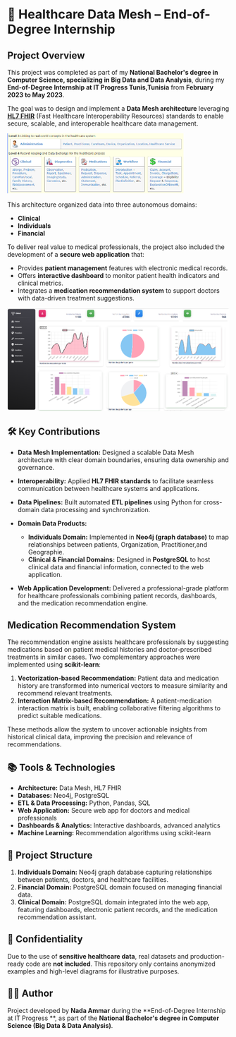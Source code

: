 # 🏥 Healthcare Data Mesh – End-of-Degree Internship

##  Project Overview

This project was completed as part of my **National Bachelor's degree in Computer Science, specializing in Big Data and Data Analysis**, during my **End-of-Degree Internship at IT Progress Tunis,Tunisia** from **February 2023 to May 2023**.

The goal was to design and implement a **Data Mesh architecture** leveraging [**HL7 FHIR**](https://www.hl7.org/fhir/) (Fast Healthcare Interoperability Resources) standards to enable secure, scalable, and interoperable healthcare data management. 

<img src="HL7ressources.png" alt="HL7FHIR" width="400"/>

This architecture organized data into three autonomous domains:

* **Clinical**
* **Individuals**
* **Financial**

To deliver real value to medical professionals, the project also included the development of a **secure web application** that:

* Provides **patient management** features with electronic medical records.
* Offers **interactive dashboard** to monitor patient health indicators and clinical metrics.
* Integrates a **medication recommendation system** to support doctors with data-driven treatment suggestions.

![HL7FHIR](clinical_domain/app_interfaces/capdash.png)

## 🛠️ Key Contributions

* **Data Mesh Implementation:** Designed a scalable Data Mesh architecture with clear domain boundaries, ensuring data ownership and governance.
* **Interoperability:** Applied **HL7 FHIR standards** to facilitate seamless communication between healthcare systems and applications.
* **Data Pipelines:** Built automated **ETL pipelines** using Python for cross-domain data processing and synchronization.
* **Domain Data Products:**

  * **Individuals Domain:** Implemented in **Neo4j (graph database)** to map relationships between patients, Organization, Practitioner,and Geographie.
  * **Clinical & Financial Domains:** Designed in **PostgreSQL** to host clinical data and financial information, connected to the web application.
* **Web Application Development:** Delivered a professional-grade platform for healthcare professionals combining patient records, dashboards, and the medication recommendation engine.

##  Medication Recommendation System

The recommendation engine assists healthcare professionals by suggesting medications based on patient medical histories and doctor-prescribed treatments in similar cases. Two complementary approaches were implemented using **scikit-learn**:

1. **Vectorization-based Recommendation:** Patient data and medication history are transformed into numerical vectors to measure similarity and recommend relevant treatments.
2. **Interaction Matrix-based Recommendation:** A patient-medication interaction matrix is built, enabling collaborative filtering algorithms to predict suitable medications.

These methods allow the system to uncover actionable insights from historical clinical data, improving the precision and relevance of recommendations.

## 📚 Tools & Technologies

* **Architecture:** Data Mesh, HL7 FHIR
* **Databases:** Neo4j, PostgreSQL
* **ETL & Data Processing:** Python, Pandas, SQL
* **Web Application:** Secure web app for doctors and medical professionals
* **Dashboards & Analytics:** Interactive dashboards, advanced analytics
* **Machine Learning:** Recommendation algorithms using scikit-learn

## 📂 Project Structure

1. **Individuals Domain:** Neo4j graph database capturing relationships between patients, doctors, and healthcare facilities.
2. **Financial Domain:** PostgreSQL domain focused on managing financial data.
3. **Clinical Domain:** PostgreSQL domain integrated into the web app, featuring dashboards, electronic patient records, and the medication recommendation assistant.

## 🔐 Confidentiality

Due to the use of **sensitive healthcare data**, real datasets and production-ready code are **not included**. This repository only contains anonymized examples and high-level diagrams for illustrative purposes.


## 👨‍💻 Author

Project developed by **Nada Ammar** during the **End-of-Degree Internship at IT Progress **, as part of the **National Bachelor's degree in Computer Science (Big Data & Data Analysis)**.

